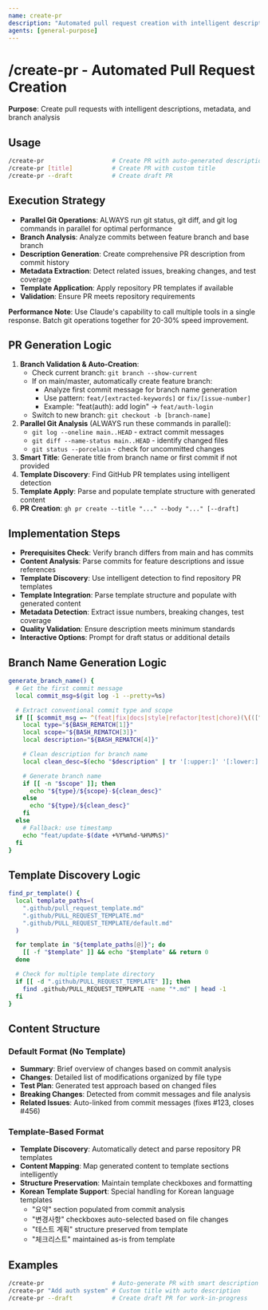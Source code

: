 ```yaml
---
name: create-pr
description: "Automated pull request creation with intelligent descriptions and metadata"
agents: [general-purpose]
---
```


# /create-pr - Automated Pull Request Creation

**Purpose**: Create pull requests with intelligent descriptions, metadata, and branch analysis

## Usage

```bash
/create-pr                   # Create PR with auto-generated description
/create-pr [title]           # Create PR with custom title
/create-pr --draft           # Create draft PR
```

## Execution Strategy

- **Parallel Git Operations**: ALWAYS run git status, git diff, and git log commands in parallel for optimal performance
- **Branch Analysis**: Analyze commits between feature branch and base branch
- **Description Generation**: Create comprehensive PR description from commit history
- **Metadata Extraction**: Detect related issues, breaking changes, and test coverage
- **Template Application**: Apply repository PR templates if available
- **Validation**: Ensure PR meets repository requirements

**Performance Note**: Use Claude's capability to call multiple tools in a single response. Batch git operations together for 20-30% speed improvement.

## PR Generation Logic

1. **Branch Validation & Auto-Creation**:
   - Check current branch: `git branch --show-current`
   - If on main/master, automatically create feature branch:
     - Analyze first commit message for branch name generation
     - Use pattern: `feat/[extracted-keywords]` or `fix/[issue-number]`
     - Example: "feat(auth): add login" → `feat/auth-login`
   - Switch to new branch: `git checkout -b [branch-name]`
2. **Parallel Git Analysis** (ALWAYS run these commands in parallel):
   - `git log --oneline main..HEAD` - extract commit messages
   - `git diff --name-status main..HEAD` - identify changed files
   - `git status --porcelain` - check for uncommitted changes
3. **Smart Title**: Generate title from branch name or first commit if not provided
4. **Template Discovery**: Find GitHub PR templates using intelligent detection
5. **Template Apply**: Parse and populate template structure with generated content
6. **PR Creation**: `gh pr create --title "..." --body "..." [--draft]`

## Implementation Steps

- **Prerequisites Check**: Verify branch differs from main and has commits
- **Content Analysis**: Parse commits for feature descriptions and issue references
- **Template Discovery**: Use intelligent detection to find repository PR templates
- **Template Integration**: Parse template structure and populate with generated content
- **Metadata Detection**: Extract issue numbers, breaking changes, test coverage
- **Quality Validation**: Ensure description meets minimum standards
- **Interactive Options**: Prompt for draft status or additional details

## Branch Name Generation Logic

```bash
generate_branch_name() {
  # Get the first commit message
  local commit_msg=$(git log -1 --pretty=%s)

  # Extract conventional commit type and scope
  if [[ $commit_msg =~ ^(feat|fix|docs|style|refactor|test|chore)(\(([^)]+)\))?:\ (.+) ]]; then
    local type="${BASH_REMATCH[1]}"
    local scope="${BASH_REMATCH[3]}"
    local description="${BASH_REMATCH[4]}"

    # Clean description for branch name
    local clean_desc=$(echo "$description" | tr '[:upper:]' '[:lower:]' | sed 's/[^a-z0-9-]/-/g' | sed 's/-\+/-/g' | sed 's/^-\|-$//g' | cut -c1-50)

    # Generate branch name
    if [[ -n "$scope" ]]; then
      echo "${type}/${scope}-${clean_desc}"
    else
      echo "${type}/${clean_desc}"
    fi
  else
    # Fallback: use timestamp
    echo "feat/update-$(date +%Y%m%d-%H%M%S)"
  fi
}
```

## Template Discovery Logic

```bash
find_pr_template() {
  local template_paths=(
    ".github/pull_request_template.md"
    ".github/PULL_REQUEST_TEMPLATE.md"
    ".github/PULL_REQUEST_TEMPLATE/default.md"
  )

  for template in "${template_paths[@]}"; do
    [[ -f "$template" ]] && echo "$template" && return 0
  done

  # Check for multiple template directory
  if [[ -d ".github/PULL_REQUEST_TEMPLATE" ]]; then
    find .github/PULL_REQUEST_TEMPLATE -name "*.md" | head -1
  fi
}
```

## Content Structure

### Default Format (No Template)
- **Summary**: Brief overview of changes based on commit analysis
- **Changes**: Detailed list of modifications organized by file type
- **Test Plan**: Generated test approach based on changed files
- **Breaking Changes**: Detected from commit messages and file analysis
- **Related Issues**: Auto-linked from commit messages (fixes #123, closes #456)

### Template-Based Format
- **Template Discovery**: Automatically detect and parse repository PR templates
- **Content Mapping**: Map generated content to template sections intelligently
- **Structure Preservation**: Maintain template checkboxes and formatting
- **Korean Template Support**: Special handling for Korean language templates
  - "요약" section populated from commit analysis
  - "변경사항" checkboxes auto-selected based on file changes
  - "테스트 계획" structure preserved from template
  - "체크리스트" maintained as-is from template

## Examples

```bash
/create-pr                   # Auto-generate PR with smart description
/create-pr "Add auth system" # Custom title with auto description
/create-pr --draft           # Create draft PR for work-in-progress
```
